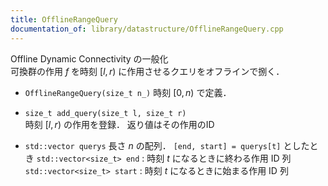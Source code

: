 ```yaml
---
title: OfflineRangeQuery
documentation_of: library/datastructure/OfflineRangeQuery.cpp
---
```

Offline Dynamic Connectivity の一般化  
可換群の作用 $f$ を時刻 $[l,r)$ に作用させるクエリをオフラインで捌く．

* ```OfflineRangeQuery(size_t n_)```
時刻 $[0,n)$ で定義．

* ```size_t add_query(size_t l, size_t r)```  
時刻 $[l,r)$ の作用を登録．
返り値はその作用のID

* ```std::vector querys```
長さ $n$ の配列．
```[end, start] = querys[t]``` としたとき
```std::vector<size_t> end```  : 時刻 $t$ になるときに終わる作用 ID 列
```std::vector<size_t> start```  : 時刻 $t$ になるときに始まる作用 ID 列